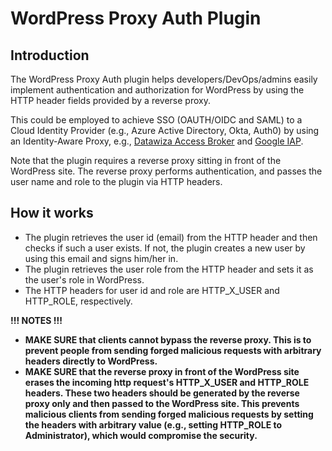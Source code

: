 # WordPress Proxy Auth Plugin
## Introduction
The WordPress Proxy Auth plugin helps developers/DevOps/admins easily implement authentication and authorization for WordPress by using the HTTP header fields provided by a reverse proxy.

This could be employed to achieve SSO (OAUTH/OIDC and SAML) to a Cloud Identity Provider (e.g., Azure Active Directory, Okta, Auth0) by using an Identity-Aware Proxy, e.g., [Datawiza Access Broker](https://www.datawiza.com/access-broker) and [Google IAP](https://cloud.google.com/iap).

Note that the plugin requires a reverse proxy sitting in front of the WordPress site. The reverse proxy performs authentication, and passes the user name and role to the plugin via HTTP headers.

## How it works

* The plugin retrieves the user id (email) from the HTTP header and then checks if such a user exists. If not, the plugin creates a new user by using this email and signs him/her in.
* The plugin retrieves the user role from the HTTP header and sets it as the user\'s role in WordPress.
* The HTTP headers for user id and role are HTTP_X_USER and HTTP_ROLE, respectively.

**!!! NOTES !!!**

* **MAKE SURE that clients cannot bypass the reverse proxy. This is to prevent people from sending forged malicious requests with arbitrary headers directly to WordPress.**
* **MAKE SURE that the reverse proxy in front of the WordPress site erases the incoming http request's HTTP_X_USER and HTTP_ROLE headers. These two headers should be generated by the reverse proxy only and then passed to the WordPress site. This prevents malicious clients from sending forged malicious requests by setting the headers with arbitrary value (e.g., setting HTTP_ROLE to Administrator), which would compromise the security.**

